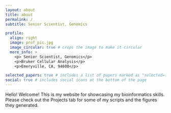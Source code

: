 ```yaml
---
layout: about
title: about
permalink: /
subtitle: Senior Scientist, Genomics

profile:
  align: right
  image: prof_pic.jpg
  image_circular: true # crops the image to make it circular
  more_info: >
    <p> Senior Scientist, Genomics</p>
    <p>Bruker Cellular Analysis</p>
    <p>Emeryville, CA, 94608</p>

selected_papers: true # includes a list of papers marked as "selected={true}"
social: true # includes social icons at the bottom of the page
---
```


Hello! Welcome! This is my website for showcasing my bioinformatics skills. Please check out the Projects tab for some of my scripts and the figures they generated. 
<!-- Above is where you put some information about yourself! Link to your favorite [subreddit](http://reddit.com). You can put a picture in, too. The code is already in, just name your picture `prof_pic.jpg` and put it in the `img/` folder.

Link to your social media connections, too. This theme is set up to use [Font Awesome icons](https://fontawesome.com/) and [Academicons](https://jpswalsh.github.io/academicons/), like the ones below. Add your Facebook, Twitter, LinkedIn, Google Scholar, or just disable all of them. -->
